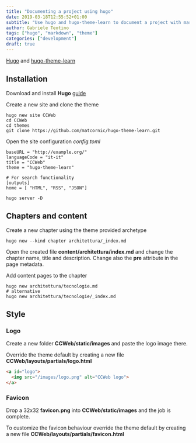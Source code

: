 ```yaml
---
title: "Documenting a project using hugo"
date: 2019-03-18T12:55:52+01:00
subtitle: "Use hugo and hugo-theme-learn to document a project with markdown"
author: Gabriele Teotino
tags: ["hugo", "markdown", "theme"]
categories: ["development"]
draft: true
---
```


[Hugo](https://gohugo.io/) and [hugo-theme-learn](https://github.com/matcornic/hugo-theme-learn)

<!--more-->

## Installation

Download and install **Hugo** [guide](https://gohugo.io/getting-started/installing/)

Create a new site and clone the theme

```shell
hugo new site CCWeb
cd CCWeb
cd themes
git clone https://github.com/matcornic/hugo-theme-learn.git
```

Open the site configuration *config.toml*
```shell
baseURL = "http://example.org/"
languageCode = "it-it"
title = "CCWeb"
theme = "hugo-theme-learn"

# For search functionality
[outputs]
home = [ "HTML", "RSS", "JSON"]
```


```shell
hugo server -D
```

## Chapters and content

Create a new chapter using the theme provided archetype

```shell
hugo new --kind chapter architettura/_index.md
```

Open the created file **content/architettura/index.md** and change the chapter name, title and description.
Change also the **pre** attribute in the page metadata.

Add content pages to the chapter

```shell
hugo new architettura/tecnologie.md
# alternative
hugo new architettura/tecnologie/_index.md
```

## Style

### Logo

Create a new folder **CCWeb/static/images** and paste the logo image there.

Override the theme default by creating a new file **CCWeb/layouts/partials/logo.html**

```html
<a id="logo">
  <img src="/images/logo.png" alt="CCWeb logo">
</a>
```

### Favicon

Drop a 32x32 **favicon.png** into **CCWeb/static/images** and the job is complete.

To customize the favicon behaviour override the theme default by creating a new file **CCWeb/layouts/partials/favicon.html**
